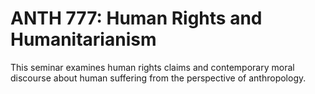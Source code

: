 # ANTH 777: Human Rights and Humanitarianism

This seminar examines human rights claims and contemporary moral discourse about human suffering from the perspective of anthropology.